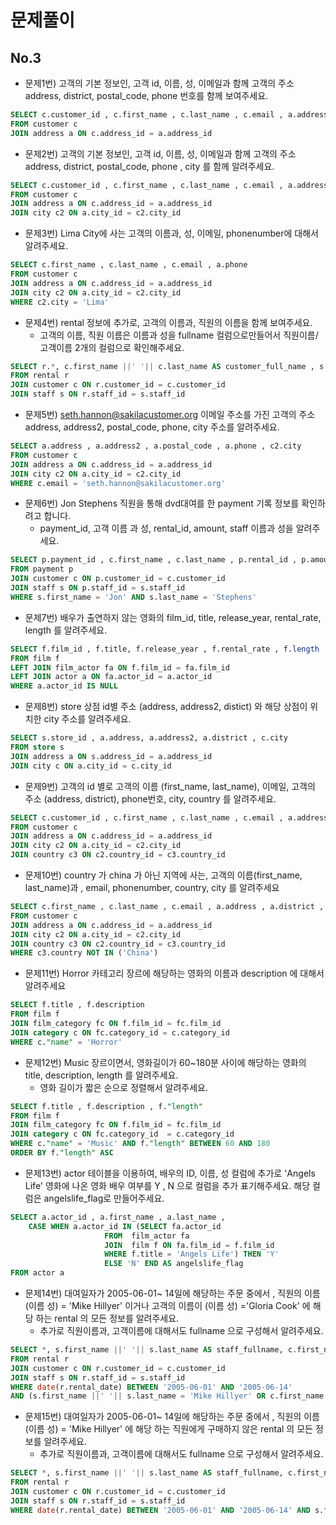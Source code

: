 # 문제풀이

## No.3

- 문제1번) 고객의 기본 정보인, 고객 id, 이름, 성, 이메일과 함께 고객의 주소 address, district, postal_code, phone 번호를 함께 보여주세요.
```sql
SELECT c.customer_id , c.first_name , c.last_name , c.email , a.address , a.district , a.postal_code , a.phone 
FROM customer c 
JOIN address a ON c.address_id = a.address_id 
```

- 문제2번) 고객의 기본 정보인, 고객 id, 이름, 성, 이메일과 함께 고객의 주소 address, district, postal_code, phone , city 를 함께 알려주세요.
```sql
SELECT c.customer_id , c.first_name , c.last_name , c.email , a.address , a.district , a.postal_code , a.phone , c2.city 
FROM customer c 
JOIN address a ON c.address_id = a.address_id 
JOIN city c2 ON a.city_id = c2.city_id 
```

- 문제3번) Lima City에 사는 고객의 이름과, 성, 이메일, phonenumber에 대해서 알려주세요.
```sql
SELECT c.first_name , c.last_name , c.email , a.phone 
FROM customer c 
JOIN address a ON c.address_id = a.address_id 
JOIN city c2 ON a.city_id = c2.city_id 
WHERE c2.city = 'Lima'
```

- 문제4번) rental 정보에 추가로, 고객의 이름과, 직원의 이름을 함께 보여주세요.
  - 고객의 이름, 직원 이름은 이름과 성을 fullname 컬럼으로만들어서 직원이름/고객이름 2개의 컬럼으로 확인해주세요.
```sql
SELECT r.*, c.first_name ||' '|| c.last_name AS customer_full_name , s.first_name ||' '|| s.last_name AS staff_full_name 
FROM rental r 
JOIN customer c ON r.customer_id = c.customer_id
JOIN staff s ON r.staff_id = s.staff_id  
```

- 문제5번) [seth.hannon@sakilacustomer.org](mailto:seth.hannon@sakilacustomer.org) 이메일 주소를 가진 고객의  주소 address, address2, postal_code, phone, city 주소를 알려주세요.
```sql
SELECT a.address , a.address2 , a.postal_code , a.phone , c2.city 
FROM customer c
JOIN address a ON c.address_id = a.address_id 
JOIN city c2 ON a.city_id = c2.city_id 
WHERE c.email = 'seth.hannon@sakilacustomer.org' 
```

- 문제6번) Jon Stephens 직원을 통해 dvd대여를 한 payment 기록 정보를  확인하려고 합니다.
  - payment_id,  고객 이름 과 성,  rental_id, amount, staff 이름과 성을 알려주세요.
```sql
SELECT p.payment_id , c.first_name , c.last_name , p.rental_id , p.amount , s.first_name , s.last_name 
FROM payment p 
JOIN customer c ON p.customer_id = c.customer_id 
JOIN staff s ON p.staff_id = s.staff_id 
WHERE s.first_name = 'Jon' AND s.last_name = 'Stephens'
```

- 문제7번) 배우가 출연하지 않는 영화의 film_id, title, release_year, rental_rate, length 를 알려주세요.
```sql
SELECT f.film_id , f.title, f.release_year , f.rental_rate , f.length 
FROM film f
LEFT JOIN film_actor fa ON f.film_id = fa.film_id 
LEFT JOIN actor a ON fa.actor_id = a.actor_id
WHERE a.actor_id IS NULL 
```

- 문제8번) store 상점 id별 주소 (address, address2, distict) 와 해당 상점이 위치한 city 주소를 알려주세요.
```sql
SELECT s.store_id , a.address, a.address2, a.district , c.city 
FROM store s 
JOIN address a ON s.address_id = a.address_id 
JOIN city c ON a.city_id = c.city_id 
```

- 문제9번) 고객의 id 별로 고객의 이름 (first_name, last_name), 이메일, 고객의 주소 (address, district), phone번호, city, country 를 알려주세요.
```sql
SELECT c.customer_id , c.first_name , c.last_name , c.email , a.address , a.district , a.phone , c2.city , c3.country 
FROM customer c 
JOIN address a ON c.address_id = a.address_id 
JOIN city c2 ON a.city_id = c2.city_id 
JOIN country c3 ON c2.country_id = c3.country_id 
```

- 문제10번) country 가 china 가 아닌 지역에 사는, 고객의 이름(first_name, last_name)과 , email, phonenumber, country, city 를 알려주세요
```sql
SELECT c.first_name , c.last_name , c.email , a.address , a.district , a.phone , c2.city , c3.country 
FROM customer c 
JOIN address a ON c.address_id = a.address_id 
JOIN city c2 ON a.city_id = c2.city_id 
JOIN country c3 ON c2.country_id = c3.country_id 
WHERE c3.country NOT IN ('China')
```

- 문제11번) Horror 카테고리 장르에 해당하는 영화의 이름과 description 에 대해서 알려주세요
```sql
SELECT f.title , f.description 
FROM film f
JOIN film_category fc ON f.film_id = fc.film_id 
JOIN category c ON fc.category_id = c.category_id 
WHERE c."name" = 'Horror'
```

- 문제12번) Music 장르이면서, 영화길이가 60~180분 사이에 해당하는 영화의 title, description, length 를 알려주세요.
  - 영화 길이가 짧은 순으로 정렬해서 알려주세요.
```sql
SELECT f.title , f.description , f."length"
FROM film f 
JOIN film_category fc ON f.film_id = fc.film_id 
JOIN category c ON fc.category_id  = c.category_id 
WHERE c."name" = 'Music' AND f."length" BETWEEN 60 AND 180
ORDER BY f."length" ASC 
```

- 문제13번) actor 테이블을 이용하여,  배우의 ID, 이름, 성 컬럼에 추가로    'Angels Life' 영화에 나온 영화 배우 여부를 Y , N 으로 컬럼을 추가 표기해주세요.  해당 컬럼은 angelslife_flag로 만들어주세요.
```sql
SELECT a.actor_id , a.first_name , a.last_name ,
	CASE WHEN a.actor_id IN (SELECT fa.actor_id 
			         FROM  film_actor fa 
			         JOIN  film f ON fa.film_id = f.film_id
			         WHERE f.title = 'Angels Life') THEN 'Y'
			         ELSE 'N' END AS angelslife_flag
FROM actor a 
```

- 문제14번) 대여일자가 2005-06-01~ 14일에 해당하는 주문 중에서 , 직원의 이름(이름 성) = 'Mike Hillyer' 이거나  고객의 이름이 (이름 성) ='Gloria Cook'  에 해당 하는 rental 의 모든 정보를 알려주세요.
  - 추가로 직원이름과, 고객이름에 대해서도 fullname 으로 구성해서 알려주세요.
```sql
SELECT *, s.first_name ||' '|| s.last_name AS staff_fullname, c.first_name ||' '|| c.last_name AS customer_fullname
FROM rental r 
JOIN customer c ON r.customer_id = c.customer_id 
JOIN staff s ON r.staff_id = s.staff_id 
WHERE date(r.rental_date) BETWEEN '2005-06-01' AND '2005-06-14' 
AND (s.first_name ||' '|| s.last_name = 'Mike Hillyer' OR c.first_name ||' '|| c.last_name = 'Gloria Cook') 
```

- 문제15번) 대여일자가 2005-06-01~ 14일에 해당하는 주문 중에서 , 직원의 이름(이름 성) = 'Mike Hillyer' 에 해당 하는 직원에게  구매하지 않은  rental 의 모든 정보를 알려주세요.
  - 추가로 직원이름과, 고객이름에 대해서도 fullname 으로 구성해서 알려주세요.
```sql
SELECT *, s.first_name ||' '|| s.last_name AS staff_fullname, c.first_name ||' '|| c.last_name AS customer_fullname
FROM rental r 
JOIN customer c ON r.customer_id = c.customer_id 
JOIN staff s ON r.staff_id = s.staff_id 
WHERE date(r.rental_date) BETWEEN '2005-06-01' AND '2005-06-14' AND s.first_name ||' '|| s.last_name NOT IN ('Mike Hillyer')
```
